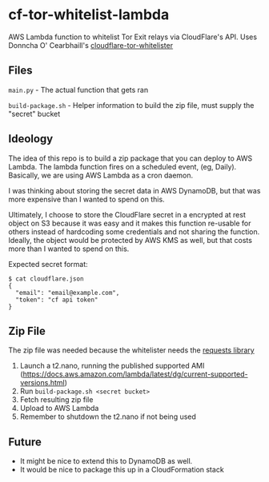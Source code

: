# cf-tor-whitelist-lambda
AWS Lambda function to whitelist Tor Exit relays via CloudFlare's API. Uses Donncha O' Cearbhaill's [cloudflare-tor-whitelister](https://github.com/DonnchaC/cloudflare-tor-whitelister)

## Files
`main.py` - The actual function that gets ran

`build-package.sh` - Helper information to build the zip file, must supply the "secret" bucket

## Ideology
The idea of this repo is to build a zip package that you can deploy to AWS Lambda. The lambda function fires on a scheduled event, (eg, Daily). Basically, we are using AWS Lambda as a cron daemon.

I was thinking about storing the secret data in AWS DynamoDB, but that was more expensive than I wanted to spend on this.

Ultimately, I choose to store the CloudFlare secret in a encrypted at rest object on S3 because it was easy and it makes this function re-usable for others instead of hardcoding some credentials and not sharing the function. Ideally, the object would be protected by AWS KMS as well, but that costs more than I wanted to spend on this.

Expected secret format:
```
$ cat cloudflare.json
{
  "email": "email@example.com",
  "token": "cf api token"
}
```

## Zip File
The zip file was needed because the whitelister needs the [requests library](http://docs.python-requests.org/en/latest/)

1. Launch a t2.nano, running the published supported AMI (https://docs.aws.amazon.com/lambda/latest/dg/current-supported-versions.html)
2. Run `build-package.sh <secret bucket>`
3. Fetch resulting zip file
4. Upload to AWS Lambda
5. Remember to shutdown the t2.nano if not being used

## Future
* It might be nice to extend this to DynamoDB as well.
* It would be nice to package this up in a CloudFormation stack
